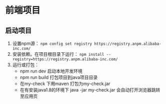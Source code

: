 # ******前端项目******

## 启动项目
1. 设置npm源： ```npm config set registry https://registry.anpm.alibaba-inc.com/ ```
2. 安装依赖。在项目根目录下运行： ```npm install --registry=https://registry.anpm.alibaba-inc.com/ ```
3. 运行或打包：
    - npm run dev  启动本地开发环境
    - npm run build 打包项目到java项目目录
    - 在my-check 下用maven 打包为my-check.jar
    - 在有安装java1.8的环境下 java -jar my-check.jar 会自动打开浏览器跳转至应用页
